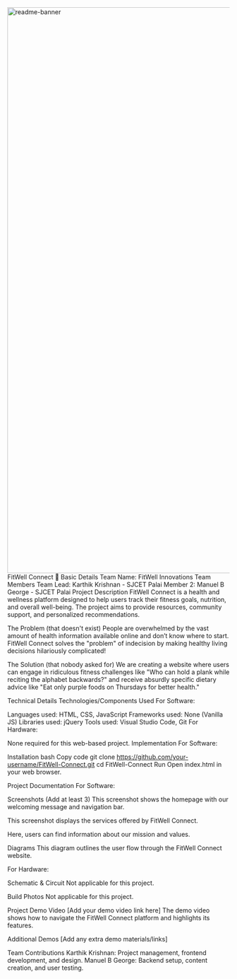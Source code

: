 <img width="1280" alt="readme-banner" src="https://github.com/user-attachments/assets/35332e92-44cb-425b-9dff-27bcf1023c6c">
FitWell Connect 🎯
Basic Details
Team Name: FitWell Innovations
Team Members
Team Lead: Karthik Krishnan - SJCET Palai
Member 2: Manuel B George - SJCET Palai
Project Description
FitWell Connect is a health and wellness platform designed to help users track their fitness goals, nutrition, and overall well-being. The project aims to provide resources, community support, and personalized recommendations.

The Problem (that doesn't exist)
People are overwhelmed by the vast amount of health information available online and don’t know where to start. FitWell Connect solves the "problem" of indecision by making healthy living decisions hilariously complicated!

The Solution (that nobody asked for)
We are creating a website where users can engage in ridiculous fitness challenges like "Who can hold a plank while reciting the alphabet backwards?" and receive absurdly specific dietary advice like "Eat only purple foods on Thursdays for better health."

Technical Details
Technologies/Components Used
For Software:

Languages used: HTML, CSS, JavaScript
Frameworks used: None (Vanilla JS)
Libraries used: jQuery
Tools used: Visual Studio Code, Git
For Hardware:

None required for this web-based project.
Implementation
For Software:

Installation
bash
Copy code
git clone https://github.com/your-username/FitWell-Connect.git
cd FitWell-Connect
Run
Open index.html in your web browser.

Project Documentation
For Software:

Screenshots (Add at least 3)
This screenshot shows the homepage with our welcoming message and navigation bar.

This screenshot displays the services offered by FitWell Connect.

Here, users can find information about our mission and values.

Diagrams
This diagram outlines the user flow through the FitWell Connect website.

For Hardware:

Schematic & Circuit
Not applicable for this project.

Build Photos
Not applicable for this project.

Project Demo
Video
[Add your demo video link here] The demo video shows how to navigate the FitWell Connect platform and highlights its features.

Additional Demos
[Add any extra demo materials/links]

Team Contributions
Karthik Krishnan: Project management, frontend development, and design.
Manuel B George: Backend setup, content creation, and user testing.
